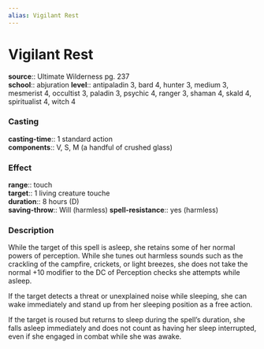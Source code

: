 ```yaml
---
alias: Vigilant Rest
---
```


# Vigilant Rest 

**source**:: Ultimate Wilderness pg. 237  
**school**:: abjuration
**level**:: antipaladin 3, bard 4, hunter 3, medium 3, mesmerist 4, occultist 3, paladin 3, psychic 4, ranger 3, shaman 4, skald 4, spiritualist 4, witch 4

### Casting 

**casting-time**:: 1 standard action  
**components**:: V, S, M (a handful of crushed glass)

### Effect 

**range**:: touch  
**target**:: 1 living creature touche  
**duration**:: 8 hours (D)  
**saving-throw**:: Will (harmless)
**spell-resistance**:: yes (harmless)

### Description 

While the target of this spell is asleep, she retains some of her normal powers of perception. While she tunes out harmless sounds such as the crackling of the campfire, crickets, or light breezes, she does not take the normal +10 modifier to the DC of Perception checks she attempts while asleep.  
  
If the target detects a threat or unexplained noise while sleeping, she can wake immediately and stand up from her sleeping position as a free action.  
  
If the target is roused but returns to sleep during the spell’s duration, she falls asleep immediately and does not count as having her sleep interrupted, even if she engaged in combat while she was awake.
